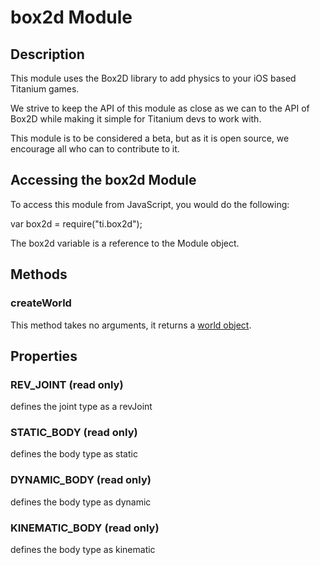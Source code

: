 # box2d Module

## Description

This module uses the Box2D library to add physics to your iOS based Titanium games.

We strive to keep the API of this module as close as we can to the API of Box2D while making it simple for Titanium devs to work with.

This module is to be considered a beta, but as it is open source, we encourage all who can to contribute to it.

## Accessing the box2d Module

To access this module from JavaScript, you would do the following:

  var box2d = require("ti.box2d");

The box2d variable is a reference to the Module object.  

## Methods

### createWorld

This method takes no arguments, it returns a [world object][].


## Properties
### REV_JOINT (read only)
defines the joint type as a revJoint

### STATIC_BODY (read only)
defines the body type as static

### DYNAMIC_BODY (read only)
defines the body type as dynamic

### KINEMATIC_BODY (read only)
defines the body type as kinematic

[world object]: world.md